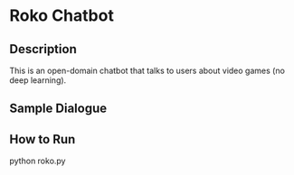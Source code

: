 # Roko Chatbot

## Description
This is an open-domain chatbot that talks to users about video games (no deep learning).

## Sample Dialogue

## How to Run
python roko.py

